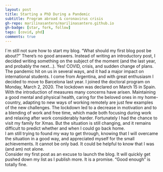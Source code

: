 ```yaml
---
layout: post
title: Starting a PhD During a Pandemic
subtitle: Program abroad & coronavirus crisis
gh-repo: marilinasantero/marilinasantero.github.io
gh-badge: [star, fork, follow]
tags: [covid, phd]
comments: true
---
```


I`m still not sure how to start my blog. “What should my first blog post be about?” There’s no good answers.
Instead of writing an introductory post, I decided writing something on the subject of the moment (and the last year, and probably the next...). 
Yes! COVID, crisis, and sudden change of plans.  
The pandemic hit on us in several ways, and it had a major impact on international students. I come from Argentina, and with great enthusiasm I decided to move to Barcelona last year. I joined the doctoral program on Monday, March 2, 2020. The lockdown was declared on March 15 in Spain.
With the introduction of measures many concerns have arisen. Maintaining a good mental and physical health, caring for the beloved ones in my home-country, adapting to new ways of working remotely are just few examples of the new challenges. The lockdown led to a decrease in motivation and to a blending of work and free time, which made both focusing during work and relaxing after work considerably harder. Fortunately I had the chance to visit my family for Xmas. But the situation is still changing, and it remains difficult to predict whether and when I could go back home.  
I am still trying to found my way to get through, knowing that I will overcame the situation in a good way, and appreciated myself for the small achievements. 
It cannot be only bad. It could be helpful to know that I was (and am) not alone.  
Consider my first post as an excuse to launch the blog. It will quickly get pushed down my list as I publish more. It is a promise. “Good enough” is totally fine.
